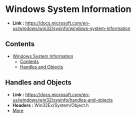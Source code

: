 # Windows System Information

- **Link :** <https://docs.microsoft.com/en-us/windows/win32/sysinfo/windows-system-information>

## Contents

- [Windows System Information](#windows-system-information)
  - [Contents](#contents)
  - [Handles and Objects](#handles-and-objects)

## Handles and Objects

- **Link :** <https://docs.microsoft.com/en-us/windows/win32/sysinfo/handles-and-objects>
- **Headers :** Win32Ex/System/Object.h
- [More](sysinfo/object.md)
